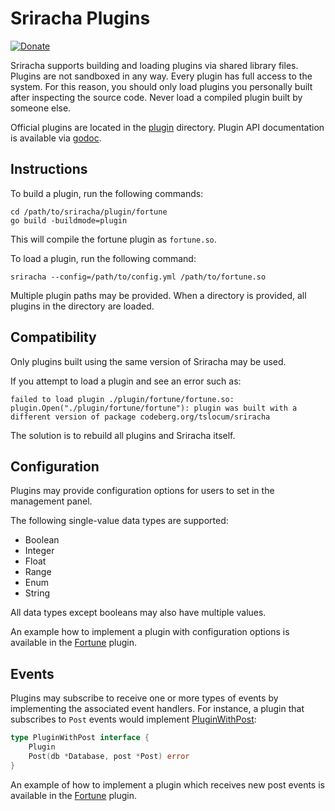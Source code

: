 # Sriracha Plugins
[![Donate](https://img.shields.io/liberapay/receives/rocket9labs.com.svg?logo=liberapay)](https://liberapay.com/rocket9labs.com)

Sriracha supports building and loading plugins via shared library files. Plugins
are not sandboxed in any way. Every plugin has full access to the system. For
this reason, you should only load plugins you personally built after inspecting
the source code. Never load a compiled plugin built by someone else.

Official plugins are located in the [plugin](https://codeberg.org/tslocum/sriracha/src/branch/main/plugin)
directory. Plugin API documentation is available via [godoc](https://pkg.go.dev/codeberg.org/tslocum/sriracha#section-documentation).

## Instructions

To build a plugin, run the following commands:

```
cd /path/to/sriracha/plugin/fortune
go build -buildmode=plugin
```

This will compile the fortune plugin as `fortune.so`.

To load a plugin, run the following command:

```
sriracha --config=/path/to/config.yml /path/to/fortune.so
```

Multiple plugin paths may be provided. When a directory is provided, all plugins
in the directory are loaded.

## Compatibility

Only plugins built using the same version of Sriracha may be used.

If you attempt to load a plugin and see an error such as:

```
failed to load plugin ./plugin/fortune/fortune.so: plugin.Open("./plugin/fortune/fortune"): plugin was built with a different version of package codeberg.org/tslocum/sriracha
```

The solution is to rebuild all plugins and Sriracha itself.

## Configuration

Plugins may provide configuration options for users to set in the management panel.

The following single-value data types are supported:

- Boolean
- Integer
- Float
- Range
- Enum
- String

All data types except booleans may also have multiple values.

An example how to implement a plugin with configuration options is available in
the [Fortune](https://codeberg.org/tslocum/sriracha/src/branch/main/plugin/fortune/fortune.go) plugin.

## Events

Plugins may subscribe to receive one or more types of events by implementing
the associated event handlers. For instance, a plugin that subscribes to `Post`
events would implement [PluginWithPost](https://pkg.go.dev/codeberg.org/tslocum/sriracha#PluginWithPost):

```go
type PluginWithPost interface {
	Plugin
	Post(db *Database, post *Post) error
}
```

An example of how to implement a plugin which receives new post events is
available in the [Fortune](https://codeberg.org/tslocum/sriracha/src/branch/main/plugin/fortune/fortune.go) plugin.
